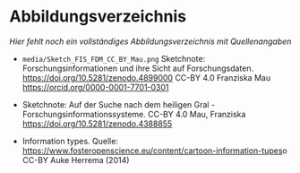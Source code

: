 # Abbildungsverzeichnis

*Hier fehlt noch ein vollständiges Abbildungsverzeichnis mit Quellenangaben*

* `media/Sketch_FIS_FDM_CC_BY_Mau.png` 
  Sketchnote: Forschungsinformationen und ihre Sicht auf Forschungsdaten.
  <https://doi.org/10.5281/zenodo.4899000>
  CC-BY 4.0 Franziska Mau <https://orcid.org/0000-0001-7701-0301>

- Sketchnote: Auf der Suche nach dem heiligen Gral - Forschungsinformationssysteme.
  CC-BY 4.0 Mau, Franziska <https://doi.org/10.5281/zenodo.4388855>

* Information types.
  Quelle: <https://www.fosteropenscience.eu/content/cartoon-information-tupes>o
  CC-BY Auke Herrema (2014)
